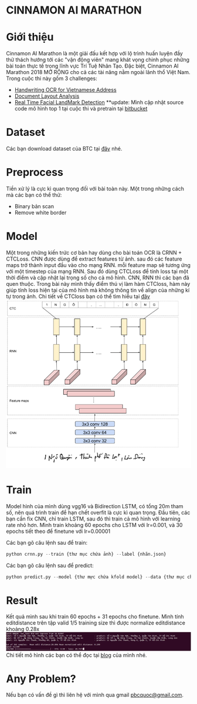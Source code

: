 # CINNAMON AI MARATHON
# Giới thiệu
Cinnamon AI Marathon là một giải đấu kết hợp với lộ trình huấn luyện đầy thử thách hướng tới các "vận động viên" mang khát vọng chinh phục những bài toán thực tế trong lĩnh vực Trí Tuệ Nhân Tạo. Đặc biệt, Cinnamon AI Marathon 2018 MỞ RỘNG cho cả các tài năng nằm ngoài lãnh thổ Việt Nam.
Trong cuộc thi này gồm 3 challenges:
- [Handwriting OCR for Vietnamese Address](https://goo.gl/PHJCit)
- [Document Layout Analysis](https://goo.gl/wHi5DK)
- [Real Time Facial LandMark Detection](https://goo.gl/gcp77y)
**update: Mình cập nhật source code mô hình top 1 tại cuộc thi và pretrain tại [bitbucket](https://bitbucket.org/pbcquoc/ocr/src/master/)

# Dataset
Các bạn download dataset của BTC tại [đây](https://drive.google.com/drive/folders/1Qa2YA6w6V5MaNV-qxqhsHHoYFRK5JB39) nhé. 

# Preprocess
Tiền xử lý là cực kì quan trọng đối với bài toàn này. Một trong những cách mà các bạn có thể thử:
- Binary bản scan
- Remove white border 
# Model
Một trong những kiến trức cơ bản hay dùng cho bài toán OCR là CRNN + CTCLoss. CNN được dùng để extract features từ ảnh. sau đó các feature maps trở thành input đầu vào cho mạng RNN. mỗi feature map sẽ tương ứng với một timestep của mạng RNN. Sau đó dùng CTCLoss để tính loss tại một thời điểm và cập nhật lại trọng số cho cả mô hình.
CNN, RNN thì các bạn đã quen thuộc. Trong bài này mình thấy điểm thú vị làm hàm CTCloss, hàm này giúp tính loss hiện tại của mô hình mà không thông tin về align của những kí tự trong ảnh. Chi tiết về CTCloss bạn có thể tìm hiểu tại [đây](https://distill.pub/2017/ctc/)
![Model](img/model.png)
# Train
Model hình của mình dùng vgg16 và Bidirection LSTM, có tổng 20m tham số, nên quá trình train để hạn chết overfit là cực kì quan trọng. Đầu tiên, các bạn cần fix CNN, chỉ train LSTM, sau đó thì train cả mô hình với learning rate nhỏ hơn. Mình train khoảng 60 epochs cho LSTM với lr=0.001, và 30 epochs tiết theo để finetune với lr=0.00001

Các bạn gõ câu lệnh sau để train:
```python
python crnn.py --train {thư mục chứa ảnh} --label {nhãn.json}
```
Các bạn gõ câu lệnh sau để predict:
```python
python predict.py --model {thư mực chứa kfold model} --data {thư mục chứa ảnh cần predict}
```

# Result
Kết quả mình sau khi train 60 epochs + 31 epochs cho finetune. Mình tính editdistance trên tập valid 1/5 training size thì được normalize editdistance khoảng 0.28x
![Result](img/result.jpg)
Chi tiết mô hình các bạn có thể đọc tại [blog](https://pbcquoc.github.io/vietnamese-ocr/) của mình nhé. 
# Any Problem?
Nếu bạn có vấn đề gì thì liên hệ với mình qua gmail pbcquoc@gmail.com. 
